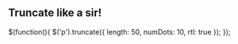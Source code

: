 ## Truncate like a sir!

>


$(function(){
	$('p').truncate({
		length: 50,
		numDots: 10,
		rtl: true
	});
});

>